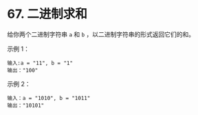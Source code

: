 # 67. 二进制求和

给你两个二进制字符串 `a` 和 `b` ，以二进制字符串的形式返回它们的和。

示例 1：

```
输入:a = "11", b = "1"
输出："100"
```

示例 2：

```
输入：a = "1010", b = "1011"
输出："10101"
```

